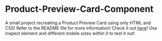 # Product-Preview-Card-Component
A small project recreating a Product Preview Card using only HTML and CSS! Refer to the README file for more information!
Check it out [here](https://mianakbarjan.github.io/Product-Preview-Card-Component/)!
Use inspect element and different mobile sizes within it to test it out!
